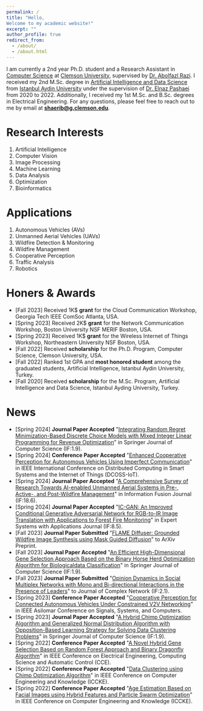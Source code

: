 ```yaml
---
permalink: /
title: "Hello, 
Welcome to my academic website!"
excerpt: ""
author_profile: true
redirect_from: 
  - /about/
  - /about.html
---  
```



I am currently a 2nd year Ph.D. student and a Research Assistant in [Computer Science](https://www.clemson.edu/cecas/departments/computing/) at [Clemson University](https://www.clemson.edu/index.html), supervised by [Dr. Abolfazl Razi](https://arazi.people.clemson.edu). I received my 2nd M.Sc. degree in [Artificial Intelligence and Data Science](https://ebs.aydin.edu.tr/index.iau?Page=BolumGenelBilgiler&BK=1197&ln=tr) from [Istanbul Aydin University](https://www.aydin.edu.tr/en-us/Pages/default.aspx) under the supervision of [Dr. Elnaz Pashaei](https://medicine.iu.edu/faculty/63502/pashaei-elnaz) from 2020 to 2022. Additionally, I received my 1st M.Sc. and B.Sc. degrees in Electrical Engineering. For any questions, please feel free to reach out to me by email at **shaerib@g.clemson.edu**.


Research Interests
======
1. Artificial Intelligence
2. Computer Vision
3. Image Processing
4. Machine Learning
5. Data Analysis 
6. Optimization
7. Bioinformatics


Applications
======
1. Autonomous Vehicles (AVs)
2. Unmanned Aerial Vehicles (UAVs)
3. Wildfire Detection & Monitoring
4. Wildfire Management
5. Cooperative Perception
6. Traffic Analysis
7. Robotics


Honers & Awards
======
* [Fall 2023] Received 1K$ **grant** for the Cloud Communication Workshop, Georgia Tech IEEE ComSoc Atlanta, USA.
* [Spring 2023] Received 2K$ **grant** for the Network Communication Workshop, Boston University NSF MERIF Boston, USA.
* [Spring 2023] Received 1K$ **grant** for the Wireless Internet of Things Workshop, Northeastern University NSF Boston, USA.
* [Fall 2022] Received **scholarship** for the Ph.D. Program, Computer Science, Clemson University, USA.
* [Fall 2022] Ranked 1st GPA and **most honored student** among the graduated students, Artificial Intelligence, Istanbul Aydin University, Turkey.
* [Fall 2020] Received **scholarship** for the M.Sc. Program, Artificial Intelligence and Data Science, Istanbul Ayding University, Turkey.


News
======
* [Spring 2024] **Journal Paper Accepted** "[Integrating Random Regret Minimization-Based Discrete Choice Models with Mixed Integer Linear Programming for Revenue Optimization](https://arxiv.org/abs/2402.03118)" in Springer Journal of Computer Science (IF:1.9).
* [Spring 2024] **Conference Paper Accepted** "[Enhanced Cooperative Perception for Autonomous Vehicles Using Imperfect Communication](https://arxiv.org/abs/2404.08013)" in IEEE International Conference on Distributed Computing in Smart Systems and the Internet of Things (DCOSS-IoT).
* [Spring 2024] **Journal Paper Accepted** "[A Comprehensive Survey of Research Towards AI-enabled Unmanned Aerial Systems in Pre-, Active-, and Post-Wildfire Management](https://www.sciencedirect.com/science/article/pii/S1566253524001477)" in Information Fusion Journal (IF:18.6).
* [Spring 2024] **Journal Paper Accepted** "[IC-GAN: An Improved Conditional Generative Adversarial Network for RGB-to-IR Image Translation with Applications to Forest Fire Monitoring](https://www.sciencedirect.com/science/article/pii/S0957417423024648)" in Expert Systems with Applications Journal (IF:8.5).
* [Fall 2023] **Journal Paper Submitted** "[FLAME Diffuser: Grounded Wildfire Image Synthesis using Mask Guided Diffusion](https://arxiv.org/abs/2403.034638)" to ArXiv Preprint.
* [Fall 2023] **Journal Paper Accepted** "[An Efficient High-Dimensional Gene Selection Approach Based on the Binary Horse Herd Optimization Algorithm for Biologicaldata Classification](https://link.springer.com/article/10.1007/s42044-024-00174-z)" in Springer Journal of Computer Science (IF:1.9).
* [Fall 2023] **Journal Paper Submitted** "[Opinion Dynamics in Social Multiplex Networks with Mono and Bi-directional Interactions in the Presence of Leaders](https://arxiv.org/abs/2401.15857)" to Journal of Complex Network (IF:2.1).
* [Spring 2023] **Conference Paper Accepted** "[Cooperative Perception for Connected Autonomous Vehicles Under Constrained V2V Networking](https://ieeexplore.ieee.org/abstract/document/10476810)" in IEEE Asilomar Conference on Signals, Systems, and Computers.
* [Spring 2023] **Journal Paper Accepted** "[A Hybrid Chimp Optimization Algorithm and Generalized Normal Distribution Algorithm with Opposition-Based Learning Strategy for Solving Data Clustering Problems](https://link.springer.com/article/10.1007/s42044-023-00160-x)" in Springer Journal of Computer Science (IF:1.9).
* [Spring 2022] **Conference Paper Accepted** "[A Novel Hybrid Gene Selection Based on Random Forest Approach and Binary Dragonfly Algorithm](https://ieeexplore.ieee.org/abstract/document/9633105)" in IEEE Conference on Electrical Engineering, Computing Science and Automatic Control (CCE).
* [Spring 2022] **Conference Paper Accepted** "[Data Clustering using Chimp Optimization Algorithm](https://ieeexplore.ieee.org/abstract/document/9721483)" in IEEE Conference on Computer Engineering and Knowledge (ICCKE).
* [Spring 2022] **Conference Paper Accepted** "[Age Estimation Based on Facial Images using Hybrid Features and Particle Swarm Optimization](https://ieeexplore.ieee.org/abstract/document/9721496)" in IEEE Conference on Computer Engineering and Knowledge (ICCKE).










